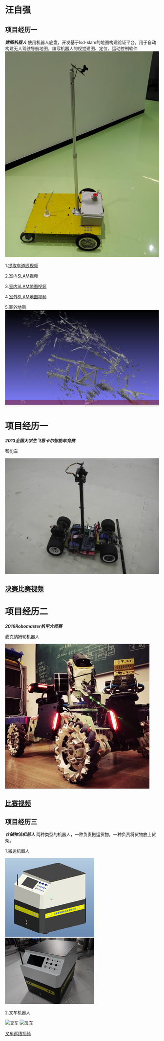 # 汪自强

## 项目经历一
**_建图机器人_**
使用机器人底盘，开发基于lsd-slam的地图构建验证平台，用于自动构建无人驾驶导航地图，编写机器人的视觉建图、定位、运动控制软件
![机器人](picture/5.jpg)

1.[提取车道线视频](http://v.youku.com/v_show/id_XMzA4Nzc4MDM0MA==.html?spm=a2h3j.8428770.3416059.1) 

2.[室内SLAM视频](http://v.youku.com/v_show/id_XMzA4NzczNjQxMg==.html?spm=a2h3j.8428770.3416059.1) 

3.[室内SLAM地图视频](http://v.youku.com/v_show/id_XMzA4NzczNzk3Ng==.html?spm=a2h3j.8428770.3416059.1) 

4.[室外SLAM地图视频](http://v.youku.com/v_show/id_XMzA4NzczODgyOA==.html?spm=a2h3j.8428770.3416059.1)

5.室外地图![室外地图](picture/lane.jpg)

# 项目经历一
**_2013全国大学生飞思卡尔智能车竞赛_**

智能车

![车](https://github.com/ArmstrongWall/slam/blob/master/gaitubao_com_15080828422999.jpg)
## [决赛比赛视频](http://v.youku.com/v_show/id_XMzA4NzgzODg4MA==.html?spm=a2h3j.8428770.3416059.1) 



# 项目经历二
**_2016Robomaster机甲大师赛_**

麦克纳姆轮机器人

![车](https://github.com/ArmstrongWall/slam/blob/master/gaitubao_com_15080830969931.jpg)
## [比赛视频](http://v.youku.com/v_show/id_XMzA4Nzg1NjE4OA==.html?spm=a2h3j.8428770.3416059.1) 



## 项目经历三
**_仓储物流机器人_**
两种类型的机器人，一种负责搬运货物，一种负责将货物放上货架。

1.搬运机器人

![搬运者](1.png)
![搬运者实际](2.png)

2.叉车机器人

![叉车](https://github.com/ArmstrongWall/Resume/blob/master/3.png)
![叉车](https://github.com/ArmstrongWall/Resume/blob/master/4.png)

[叉车巡线视频](http://v.youku.com/v_show/id_XMzA4NzcwMDE2NA==.html?spm=a2h3j.8428770.3416059.1) 




